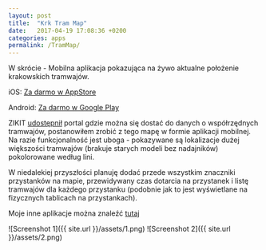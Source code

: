 ```yaml
---
layout: post
title:  "Krk Tram Map"
date:   2017-04-19 17:08:36 +0200
categories: apps
permalink: /TramMap/
---
```


W skrócie - Mobilna aplikacja pokazująca na żywo aktualne położenie krakowskich tramwajów.

iOS: [Za darmo w AppStore](https://itunes.apple.com/us/app/kraków-tramwaje-na-żywo/id1228162066?l=pl&ls=1&mt=8)

Android: [Za darmo w Google Play](https://play.google.com/store/apps/details?id=knapczyk.krktrammap)

ZIKIT [udostępnił](http://www.ttss.krakow.pl/internetservice/) portal gdzie można się dostać do danych o współrzędnych tramwajów, postanowiłem zrobić z tego mapę w formie aplikacji mobilnej. Na razie funkcjonalność jest uboga - pokazywane są lokalizacje dużej większości tramwajów (brakuje starych modeli bez nadajników) pokolorowane według lini.

W niedalekiej przyszłości planuję dodać przede wszystkim znaczniki przystanków na mapie, przewidywany czas dotarcia na przystanek i listę tramwajów dla każdego przystanku (podobnie jak to jest wyświetlane na fizycznych tablicach na przystankach). 


Moje inne aplikacje można znaleźć [tutaj](https://itunes.apple.com/pl/developer/idea-studio/id482136470)


![Screenshot 1]({{ site.url }}/assets/1.png)
![Screenshot 2]({{ site.url }}/assets/2.png)